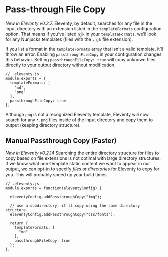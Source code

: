 # Pass-through File Copy

_New in Eleventy v0.2.7._ Eleventy, by default, searches for any file in the input directory with an extension listed in the `templateFormats` configuration option. That means if you’ve listed `njk` in your `templateFormats`, we’ll look for any Nunjucks templates (files with the `.njk` file extension).

If you list a format in the `templateFormats` array that isn’t a valid template, it’ll throw an error. Enabling `passthroughFileCopy` in your configuration changes this behavior. Setting `passthroughFileCopy: true` will copy unknown files directly to your output directory without modification.

```
// .eleventy.js
module.exports = {
  templateFormats: [
    "md",
    "png"
  ],
  passthroughFileCopy: true
};
```

Although `png` is not a recognized Eleventy template, Eleventy will now search for any `*.png` files inside of the input directory and copy them to output (keeping directory structure).

## Manual Passthrough Copy (Faster)

_New in Eleventy v0.2.14_ Searching the entire directory structure for files to copy based on file extensions is not optimal with large directory structures. If we know what non-template static content we want to appear in our output, we can opt-in to specify _files_ or _directories_ for Eleventy to copy for you. This will probably speed up your build times.

```
// .eleventy.js
module.exports = function(eleventyConfig) {

  eleventyConfig.addPassthroughCopy("img");

  // use a subdirectory, it’ll copy using the same directory structure.
  eleventyConfig.addPassthroughCopy("css/fonts");

  return {
    templateFormats: [
      "md"
    ],
    passthroughFileCopy: true
  };
};
```
